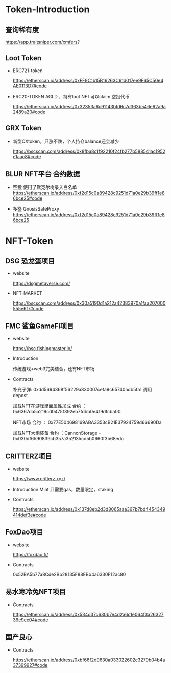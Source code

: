# Token-Introduction

## 查询稀有度

  https://app.traitsniper.com/xmfers?

## Loot Token

- ERC721-token

  https://etherscan.io/address/0xFF9C1b15B16263C61d017ee9F65C50e4AE0113D7#code

- ERC20-TOKEN AGLD ，持有loot  NFT可以claim 空投代币

  https://etherscan.io/address/0x32353a6c91143bfd6c7d363b546e62a9a2489a20#code
  
## GRX Token
- 新型CXtoken，只涨不跌，个人持仓balance还会减少

  https://bscscan.com/address/0x8fba8c1f92210f24fb277b588541ac1952e1aac8#code
  
  
 
  
  

 
 ## BLUR NFT平台 合约数据
   - 空投
     使用了默克尔树录入白名单
     https://etherscan.io/address/0xf2d15c0a89428c9251d71a0e29b39ff1e86bce25#code
     
   - 多签 GnosisSafeProxy
      https://etherscan.io/address/0xf2d15c0a89428c9251d71a0e29b39ff1e86bce25
 
  
  
  
  
# NFT-Token

## DSG 恐龙蛋项目

 - website

   https://dsgmetaverse.com/

 - NFT-MARKET

    https://bscscan.com/address/0x30a5190d1a212a42383970a1faa207000555e6f7#code
    
   
   
## FMC 鲨鱼GameFi项目

 - website

   https://bsc.fishingmaster.io/

 - Introduction

    传统游戏+web3完美结合，还有NFT市场
    
 - Contracts
    
    补充子弹: 0xdd5694368f56229a830007cefa9c65740adb5fa1
    调用depost
    
    加载NFT在游戏里面属性加成
    合约 ： 0x6367da5a219cd0475f392eb7fdbb0e419dfcba00
    
    NFT市场
    合约 ： 0x77E504698169ABA3353cB21E37924759d66690Da
    
    加载NFT大炮装备
    合约 ：CannonStorage - 0x030df6590839cb357a352135cd5b0660f3b68edc
    

## CRITTERZ项目
  - website

      https://www.critterz.xyz/
 
  - Introduction
    Mint 只需要gas，数量限定，staking
    
  - Contracts
  
    https://etherscan.io/address/0x137d8eb2d3d8065aaa367b7bd4454349414def3e#code
   

## FoxDao项目
  - website

      https://foxdao.fi/
    
   
   - Contracts
     
     0x52BA5b77a8Cde2Bb28135F88EBb4a6330F12ac80
     
## 易水寒冷兔NFT项目

  - Contracts

    https://etherscan.io/address/0x534d37c630b7e4d2a6c1e064f3a2632739e9ee04#code
    
    
## 国产良心
    
  - Contracts

    https://etherscan.io/address/0xbf66f2d9630a033022602c3279b04b4a37399927#code
    
    
    


